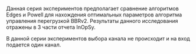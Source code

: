 Данная серия экспериментов предполагает сравнение алгоритмов Edges и Powell для нахождения оптимальных параметров алгоритма управления перегрузкой BBRv2. Результаты данного исследования отражены в 3 части отчета InOpSy.

В данной серии экспериментов выбора канала не происходит и на вход подается один канал.
